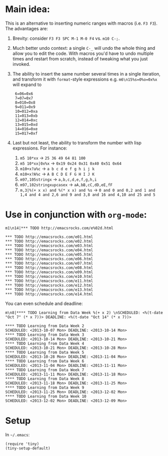 # Main idea:

This is an alternative to inserting numeric ranges with macros (i.e. `F3 F3`).
The advantages are:

1. Brevity: consider `F3 F3 SPC M-1 M-0 F4` vs. `m10 C-;`.
2. Much better undo context: a single `C-_` will undo the whole thing
   and allow you to edit the code. With macros you'd have to undo multiple
   times and restart from scratch, instead of tweaking what you just invoked.
3. The ability to insert the same number several times in a single iteration,
   and transform it with `format`-style expressions
   e.g. `m6\n15%s=0%o=0x%x` will expand to

        6=06=0x6
        7=07=0x7
        8=010=0x8
        9=011=0x9
        10=012=0xa
        11=013=0xb
        12=014=0xc
        13=015=0xd
        14=016=0xe
        15=017=0xf
4. Last but not least, the ability to transform the number with lisp expressions.
   For instance:
    1. `m5 10*xx` -> `25 36 49 64 81 100`
    2. `m5 10*xx|0x%x` -> `0x19 0x24 0x31 0x40 0x51 0x64`
    3. `m10+x?a%c` -> `a b c d e f g h i j k`
    4. `m10+x?A%c` -> `A B C D E F G H I J K`
    5. `m97,105stringx` -> `a,b,c,d,e,f,g,h,i`
    6. `m97,102stringxupcasex` -> `aA,bB,cC,dD,eE,fF`
    7. `m,3|%(+ x x) and %(* x x) and %s` -> `0 and 0 and 0,2 and 1 and 1,4 and 4 and 2,6 and 9 and 3,8 and 16 and 4,10 and 25 and 5`

# Use in conjunction with `org-mode`:

    m1\n14|*** TODO http://emacsrocks.com/e%02d.html

    *** TODO http://emacsrocks.com/e01.html
    *** TODO http://emacsrocks.com/e02.html
    *** TODO http://emacsrocks.com/e03.html
    *** TODO http://emacsrocks.com/e04.html
    *** TODO http://emacsrocks.com/e05.html
    *** TODO http://emacsrocks.com/e06.html
    *** TODO http://emacsrocks.com/e07.html
    *** TODO http://emacsrocks.com/e08.html
    *** TODO http://emacsrocks.com/e09.html
    *** TODO http://emacsrocks.com/e10.html
    *** TODO http://emacsrocks.com/e11.html
    *** TODO http://emacsrocks.com/e12.html
    *** TODO http://emacsrocks.com/e13.html
    *** TODO http://emacsrocks.com/e14.html

You can even schedule and deadline:

    m\n8|**** TODO Learning from Data Week %(+ x 2) \nSCHEDULED: <%(t-date "Oct 7" (* x 7))> DEADLINE: <%(t-date "Oct 14" (* x 7))>
    
    **** TODO Learning from Data Week 2 
    SCHEDULED: <2013-10-07 Mon> DEADLINE: <2013-10-14 Mon>
    **** TODO Learning from Data Week 3 
    SCHEDULED: <2013-10-14 Mon> DEADLINE: <2013-10-21 Mon>
    **** TODO Learning from Data Week 4 
    SCHEDULED: <2013-10-21 Mon> DEADLINE: <2013-10-28 Mon>
    **** TODO Learning from Data Week 5 
    SCHEDULED: <2013-10-28 Mon> DEADLINE: <2013-11-04 Mon>
    **** TODO Learning from Data Week 6 
    SCHEDULED: <2013-11-04 Mon> DEADLINE: <2013-11-11 Mon>
    **** TODO Learning from Data Week 7 
    SCHEDULED: <2013-11-11 Mon> DEADLINE: <2013-11-18 Mon>
    **** TODO Learning from Data Week 8 
    SCHEDULED: <2013-11-18 Mon> DEADLINE: <2013-11-25 Mon>
    **** TODO Learning from Data Week 9 
    SCHEDULED: <2013-11-25 Mon> DEADLINE: <2013-12-02 Mon>
    **** TODO Learning from Data Week 10 
    SCHEDULED: <2013-12-02 Mon> DEADLINE: <2013-12-09 Mon>

# Setup
In `~/.emacs`:

    (require 'tiny)
    (tiny-setup-default)
